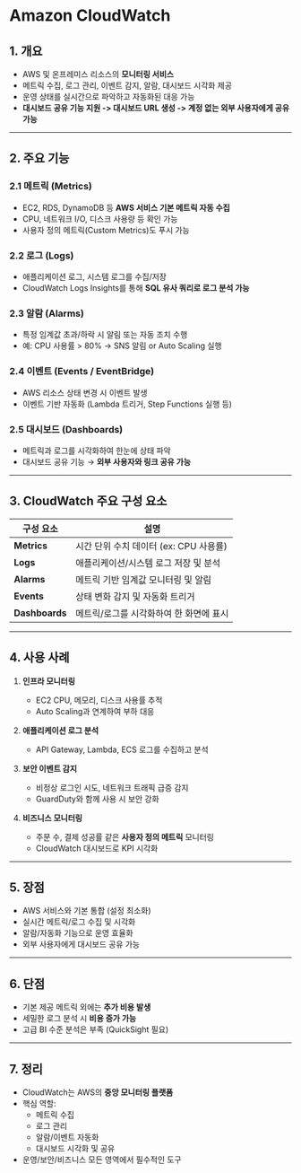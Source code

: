 # Amazon CloudWatch 
## 1. 개요
- AWS 및 온프레미스 리소스의 **모니터링 서비스**
- 메트릭 수집, 로그 관리, 이벤트 감지, 알람, 대시보드 시각화 제공
- 운영 상태를 실시간으로 파악하고 자동화된 대응 가능
- **대시보드 공유 기능 지원 -> 대시보드 URL 생성 -> 계정 없는 외부 사용자에게 공유 가능**

---

## 2. 주요 기능

### 2.1 메트릭 (Metrics)
- EC2, RDS, DynamoDB 등 **AWS 서비스 기본 메트릭 자동 수집**
- CPU, 네트워크 I/O, 디스크 사용량 등 확인 가능
- 사용자 정의 메트릭(Custom Metrics)도 푸시 가능

### 2.2 로그 (Logs)
- 애플리케이션 로그, 시스템 로그를 수집/저장
- CloudWatch Logs Insights를 통해 **SQL 유사 쿼리로 로그 분석 가능**

### 2.3 알람 (Alarms)
- 특정 임계값 초과/하락 시 알림 또는 자동 조치 수행
- 예: CPU 사용률 > 80% → SNS 알림 or Auto Scaling 실행

### 2.4 이벤트 (Events / EventBridge)
- AWS 리소스 상태 변경 시 이벤트 발생
- 이벤트 기반 자동화 (Lambda 트리거, Step Functions 실행 등)

### 2.5 대시보드 (Dashboards)
- 메트릭과 로그를 시각화하여 한눈에 상태 파악
- 대시보드 공유 기능 → **외부 사용자와 링크 공유 가능**

---

## 3. CloudWatch 주요 구성 요소

| 구성 요소 | 설명 |
|-----------|------|
| **Metrics** | 시간 단위 수치 데이터 (ex: CPU 사용률) |
| **Logs** | 애플리케이션/시스템 로그 저장 및 분석 |
| **Alarms** | 메트릭 기반 임계값 모니터링 및 알림 |
| **Events** | 상태 변화 감지 및 자동화 트리거 |
| **Dashboards** | 메트릭/로그를 시각화하여 한 화면에 표시 |

---

## 4. 사용 사례
1. **인프라 모니터링**
   - EC2 CPU, 메모리, 디스크 사용률 추적
   - Auto Scaling과 연계하여 부하 대응

2. **애플리케이션 로그 분석**
   - API Gateway, Lambda, ECS 로그를 수집하고 분석

3. **보안 이벤트 감지**
   - 비정상 로그인 시도, 네트워크 트래픽 급증 감지
   - GuardDuty와 함께 사용 시 보안 강화

4. **비즈니스 모니터링**
   - 주문 수, 결제 성공률 같은 **사용자 정의 메트릭** 모니터링
   - CloudWatch 대시보드로 KPI 시각화

---

## 5. 장점
- AWS 서비스와 기본 통합 (설정 최소화)
- 실시간 메트릭/로그 수집 및 시각화
- 알람/자동화 기능으로 운영 효율화
- 외부 사용자에게 대시보드 공유 가능

---

## 6. 단점
- 기본 제공 메트릭 외에는 **추가 비용 발생**
- 세밀한 로그 분석 시 **비용 증가 가능**
- 고급 BI 수준 분석은 부족 (QuickSight 필요)

---

## 7. 정리
- CloudWatch는 AWS의 **중앙 모니터링 플랫폼**
- 핵심 역할:
  - 메트릭 수집
  - 로그 관리
  - 알람/이벤트 자동화
  - 대시보드 시각화 및 공유
- 운영/보안/비즈니스 모든 영역에서 필수적인 도구
